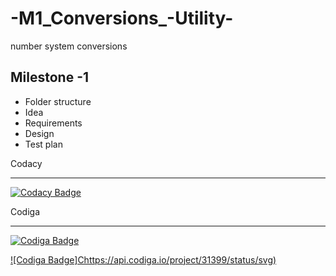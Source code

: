 # -M1_Conversions_-Utility-
number system conversions


## Milestone -1
* Folder structure
* Idea
* Requirements
* Design
* Test plan

Codacy

---------------------------------------------------------------------------------------------------------------------------------------------------------------------------
[![Codacy Badge](https://app.codacy.com/project/badge/Grade/ffd42ecaa7e64f7cbd4dd29c51880652)](https://www.codacy.com/gh/vsshetter/M1_Conversions_-Utility-/dashboard?utm_source=github.com&amp;utm_medium=referral&amp;utm_content=vsshetter/M1_Conversions_-Utility-&amp;utm_campaign=Badge_Grade)


Codiga

-----------------------------------------------------------------------------------------------------------------------------------------------------------------------------
[![Codiga Badge](https://api.codiga.io/project/31063/status/svg)](https://app.codiga.io/public/project/31063/M1_Calculator_Utility/dashboard)


[![Codiga Badge]Chttps://api.codiga.io/project/31399/status/svg)](https://app.codiga.io/public/project/31063/M1_Calculator_Utility/dashboard)

